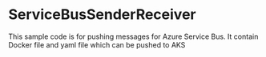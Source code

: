 # ServiceBusSenderReceiver
This sample code is for pushing messages for Azure Service Bus. It contain Docker file and yaml file which can be pushed to AKS
